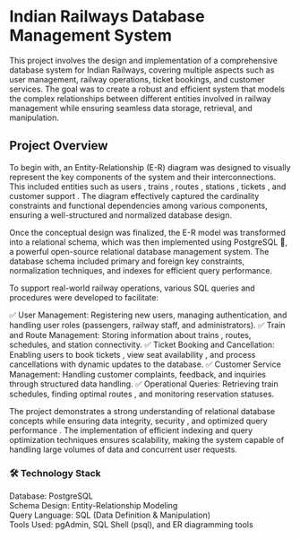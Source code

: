 
# Indian Railways Database Management System
This project involves the design and implementation of a comprehensive database system for Indian Railways, covering multiple aspects such as user management, railway operations, ticket bookings, and customer services. The goal was to create a robust and efficient system that models the complex relationships between different entities involved in railway management while ensuring seamless data storage, retrieval, and manipulation.

## Project Overview
To begin with, an Entity-Relationship (E-R) diagram was designed to visually represent the key components of the system and their interconnections. This included entities such as users , trains , routes , stations , tickets , and customer support . The diagram effectively captured the cardinality constraints and functional dependencies among various components, ensuring a well-structured and normalized database design.

Once the conceptual design was finalized, the E-R model was transformed into a relational schema, which was then implemented using PostgreSQL 🐘, a powerful open-source relational database management system. The database schema included primary and foreign key constraints, normalization techniques, and indexes for efficient query performance.

To support real-world railway operations, various SQL queries and procedures were developed to facilitate:

✅ User Management: Registering new users, managing authentication, and handling user roles (passengers, railway staff, and administrators).
✅ Train and Route Management: Storing information about trains , routes, schedules, and station connectivity.
✅ Ticket Booking and Cancellation: Enabling users to book tickets , view seat availability , and process cancellations with dynamic updates to the database.
✅ Customer Service Management: Handling customer complaints, feedback, and inquiries through structured data handling.
✅ Operational Queries: Retrieving train schedules, finding optimal routes , and monitoring reservation statuses.

The project demonstrates a strong understanding of relational database concepts  while ensuring data integrity, security , and optimized query performance . The implementation of efficient indexing and query optimization techniques ensures scalability, making the system capable of handling large volumes of data  and concurrent user requests.

### 🛠️ Technology Stack
Database: PostgreSQL  
Schema Design: Entity-Relationship Modeling   
Query Language: SQL (Data Definition & Manipulation)   
Tools Used: pgAdmin, SQL Shell (psql), and ER diagramming tools   

